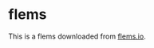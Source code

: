 # flems

This is a flems downloaded from [flems.io](https://flems.io/#0=N4IgzgpgNhDGAuEAmIBcIB0ALeBbKIANCLAPYB2YpMaJ1UAhgA6QrEBmAljGGgNqhyDXBFrY8BYmXKIZtADwj4DAASwsDAE6R4AXgA6IAKoAVAGIBaAByGAfPvKKIylUJEGQAN04QA7k1JNeEM1Clk9Q19OJHgsXSQIb1gICyiYrEIVTnJOeE4GKAswWAKIXQBGOwcHeSxy+3IVFQBhVAB6NoBpCABPMHhNUgBrCHkwJgZG6I8AV3IE7TJNCDt5NvHJhrW6raYGpvlVLGX2D3X1ZBmYO1tirEuYNYYttr2at8aVQ5VjiFPDNpITjJG5A5JPF4farkEAAX0IgmEonQGAAVrwpGEIHJ0J4tCo5gtioEICpdCpDAB9QwOdhzBCcCgqABGUGyI00AAoAJQqYAOJqcdgqTmEiCLElk8lUwy8-mfJpiiXLMkUkA0z6wlTQSB8gVNAnzcXElXSkDU9Wa-VIUiwGYiGQYADmzgAojAHfAAEI9ACSSE5hiVJpWIG5GEQAA94M0sTJVcGlhAANwOWHQnS+mTivFQTms9niwgAFmLAAZucm4QiQG5kZhYGAMXRsziQDh8HrPsyGLAhk7BoSLGQoIFUCzGH3U58R2OVAOINjp012GELOxhNweuOADIzWDRVSxyjUFP61cyIqcABeEHH5QAbEx4NP0+QHHUuyu12Ab3eVAATGWz6vtCDCoGy5BDF+Bqzpo44LkuFIKiyvb9oO8zDtQc4DJMGzLDIybIQaKhRvAFgJEsDB5BQ47kBQZ7kG+Djgd4v6IEgMFNHBCHLEu+pND2fYDqQQ48aRmh4RMBEvgJpEQNGFFwIE1GMuQdEMaB75CKgWCkJ44pcaEo7wfOfHkMuBpCehomYeJuGUNJ2KyShZFKVRNHqa4mlpmBqC9nkBlGeJiEWXJ1kiWJ2GmQ5+HOZZTRuZRKmeRp5CMbCcIALqwkAA).